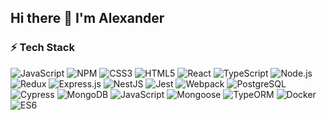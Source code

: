 ## Hi there 👋 I'm Alexander



<!--
**Pr9nek/Pr9nek** is a ✨ _special_ ✨ repository because its `README.md` (this file) appears on your GitHub profile.

Here are some ideas to get you started:

- 🔭 I’m currently working on ...
- 🌱 I’m currently learning ...
- 👯 I’m looking to collaborate on ...
- 🤔 I’m looking for help with ...
- 💬 Ask me about ...
- 📫 How to reach me: ...
- 😄 Pronouns: ...
- ⚡ Fun fact: ...
-->

### ⚡ Tech Stack

![JavaScript](https://img.shields.io/badge/-JavaScript-000?&logo=JavaScript)
![NPM](https://img.shields.io/badge/-NPM-000?&logo=npm)
![CSS3](https://img.shields.io/badge/-CSS3-000?&logo=CSS3&logoColor=1572B6)
![HTML5](https://img.shields.io/badge/-HTML5-000?&logo=HTML5)
![React](https://img.shields.io/badge/-React-000?&logo=React)
![TypeScript](https://img.shields.io/badge/-TypeScript-000?&logo=TypeScript)
![Node.js](https://img.shields.io/badge/-Node.js-000?&logo=Node.js)
![Redux](https://img.shields.io/badge/-Redux-000?&logo=Redux)
![Express.js](https://img.shields.io/badge/-Express.js-000?&logo=Express)
![NestJS](https://img.shields.io/badge/-NestJS-000?&logo=NestJS)
![Jest](https://img.shields.io/badge/-Jest-000?&logo=Jest)
![Webpack](https://img.shields.io/badge/-Webpack-000?&logo=Webpack)
![PostgreSQL](https://img.shields.io/badge/-PostgreSQL-000?&logo=PostgreSQL)
![Cypress](https://img.shields.io/badge/-Cypress-000?&logo=Cypress)
![MongoDB](https://img.shields.io/badge/-MongoDB-000?&logo=MongoDB)
![JavaScript](https://img.shields.io/badge/-JavaScript-000?&logo=JavaScript)
![Mongoose](https://img.shields.io/badge/-Mongoose-000?&logo=Mongoose)
![TypeORM](https://img.shields.io/badge/-TypeORM-000?&logo=TypeORM)
![Docker](https://img.shields.io/badge/-Docker-000?&logo=Docker)
![ES6](https://img.shields.io/badge/-ES6-000?&logo=JavaScript)
